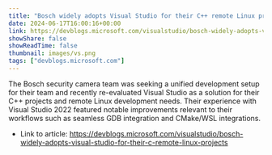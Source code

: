 ```yaml
---
title: "Bosch widely adopts Visual Studio for their C++ remote Linux projects"
date: 2024-06-17T16:00:16+00:00
link: https://devblogs.microsoft.com/visualstudio/bosch-widely-adopts-visual-studio-for-their-c-remote-linux-projects
showShare: false
showReadTime: false
thumbnail: images/vs.png
tags: ["devblogs.microsoft.com"]
---
```

The Bosch security camera team was seeking a unified development setup for their team and recently re-evaluated Visual Studio as a solution for their C++ projects and remote Linux development needs. Their experience with Visual Studio 2022 featured notable improvements relevant to their workflows such as seamless GDB integration and CMake/WSL integrations.

- Link to article: https://devblogs.microsoft.com/visualstudio/bosch-widely-adopts-visual-studio-for-their-c-remote-linux-projects